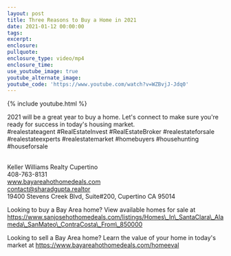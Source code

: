 ```yaml
---
layout: post
title: Three Reasons to Buy a Home in 2021
date: 2021-01-12 00:00:00
tags:
excerpt:
enclosure:
pullquote:
enclosure_type: video/mp4
enclosure_time:
use_youtube_image: true
youtube_alternate_image:
youtube_code: 'https://www.youtube.com/watch?v=WZBvjJ-Jdq0'
---
```


{% include youtube.html %}

2021 will be a great year to buy a home. Let's connect to make sure you're ready for success in today's housing market.<br>\#realestateagent \#RealEstateInvest \#RealEstateBroker \#realestateforsale \#realestateexperts \#realestatemarket \#homebuyers \#househunting \#houseforsale

<br>Keller Williams Realty Cupertino<br>408-763-8131<br>www.bayareahothomedeals.com<br>contact@sharadgupta.realtor<br>19400 Stevens Creek Blvd, Suite\#200, Cupertino CA 95014

Looking to buy a Bay Area home? View available homes for sale at https://www.sanjosehothomedeals.com/listings/Homes\_In\_SantaClara\_Alameda\_SanMateo\_ContraCosta\_From\_850000

Looking to sell a Bay Area home? Learn the value of your home in today's market at https://www.bayareahothomedeals.com/homeeval
